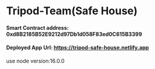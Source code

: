 # Tripod-Team(Safe House)

#### Smart Contract address: 0xd8B2185B52E9212d97Db1d058F83ed0C615B3399
#### Deployed App Url:  https://tripod-safe-house.netlify.app

use node version:16.0.0 